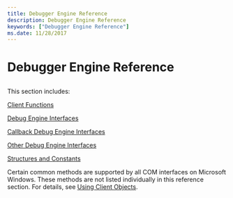 ```yaml
---
title: Debugger Engine Reference
description: Debugger Engine Reference
keywords: ["Debugger Engine Reference"]
ms.date: 11/28/2017
---
```


# Debugger Engine Reference


## <span id="ddk_debugger_engine_reference_dbx"></span><span id="DDK_DEBUGGER_ENGINE_REFERENCE_DBX"></span>


This section includes:

[Client Functions](./client-com-interfaces.md)

[Debug Engine Interfaces](client-com-interfaces.md)

[Callback Debug Engine Interfaces](./debugbaseeventcallbacks.md)

[Other Debug Engine Interfaces](/windows-hardware/drivers/ddi/dbgeng/index)

[Structures and Constants](/windows-hardware/drivers/ddi/dbgeng/)

Certain common methods are supported by all COM interfaces on Microsoft Windows. These methods are not listed individually in this reference section. For details, see [Using Client Objects](./using-client-objects.md).

 

